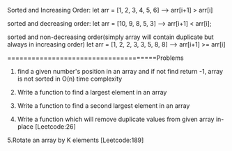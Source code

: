 Sorted and Increasing Order:
let arr = [1, 2, 3, 4, 5, 6] --> arr[i+1] > arr[i]

sorted and decreasing order:
let arr = [10, 9, 8, 5, 3] --> arr[i+1] < arr[i];

sorted and non-decreasing order(simply array will contain duplicate but always in increasing order)
let arr = [1, 2, 2, 3, 3, 5, 8, 8] --> arr[i+1] >= arr[i]


=====================================Problems

1. find a given number's position in an array and if not find return -1, array is not sorted in  O(n) time complexity

2. Write a function to find a largest element in an array

3. Write a function to find a second largest element in an array
4. Write a function which will remove duplicate values from given array in-place [Leetcode:26]

5.Rotate an array by K elements [Leetcode:189]